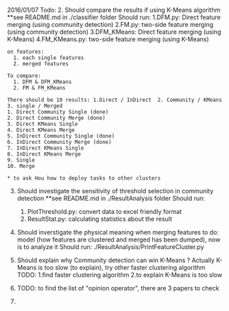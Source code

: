 
2016/01/07
Todo:
2. Should compare the results if using K-Means algorithm
    **see README.md in ./classifier folder 
    Should run: 
      1.DFM.py: Direct feature merging (using community detection)
      2.FM.py: two-side feature merging (using community detection)
      3.DFM_KMeans: Direct feature merging (using K-Means)
      4.FM_KMeans.py: two-side feature merging (using K-Means)

    on features:
      1. each single features
      2. merged features

    To compare: 
      1. DFM & DFM_KMeans  
      2. FM & FM_KMeans

    There should be 10 results: 1.Direct / InDirect  2. Community / KMeans  3. single / Merged
    1. Direct Community Single (done)
    2. Direct Community Merge (done)
    3. Direct KMeans Single
    4. Direct KMeans Merge
    5. InDirect Community Single (done)
    6. InDirect Community Merge (done)
    7. InDirect KMeans Single
    8. InDirect KMeans Merge
    9. Single 
    10. Merge  

    * to ask Hou how to deploy tasks to other clusters

3. Should investigate the sensitivity of threshold selection in community detection
    **see README.md in ./ResultAnalysis folder
    Should run:
      1. PlotThreshold.py: convert data to excel friendly format
      2. ResultStat.py: calculating statistics about the result
    
4. Should inverstigate the physical meaning when merging features
    to do: model (how features are clustered and merged has been dumped), now is to analyze it 
    Should run: ./ResultAnalysis/PrintFeatureCluster.py 

5. Should explain why Community detection can win K-Means ?
    Actually K-Means is too slow (to explain), try other faster clustering algorithm 
    TODO: 
        1.find faster clustering algorithm 
        2.to explain K-Means is too slow

6.  TODO: to find the list of "opinion operator", there are 3 papers to check

7.  
